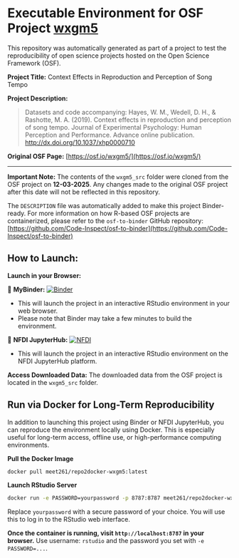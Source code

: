 # Executable Environment for OSF Project [wxgm5](https://osf.io/wxgm5/)

This repository was automatically generated as part of a project to test the reproducibility of open science projects hosted on the Open Science Framework (OSF).

**Project Title:** Context Effects in Reproduction and Perception of Song Tempo

**Project Description:**
> Datasets and code accompanying:
Hayes, W. M., Wedell, D. H., &amp; Rashotte, M. A. (2019). Context effects in reproduction and perception of song tempo. Journal of Experimental Psychology: Human Perception and Performance. Advance online publication. http://dx.doi.org/10.1037/xhp0000710

**Original OSF Page:** [https://osf.io/wxgm5/](https://osf.io/wxgm5/)

---

**Important Note:** The contents of the `wxgm5_src` folder were cloned from the OSF project on **12-03-2025**. Any changes made to the original OSF project after this date will not be reflected in this repository.

The `DESCRIPTION` file was automatically added to make this project Binder-ready. For more information on how R-based OSF projects are containerized, please refer to the `osf-to-binder` GitHub repository: [https://github.com/Code-Inspect/osf-to-binder](https://github.com/Code-Inspect/osf-to-binder)

## How to Launch:

**Launch in your Browser:**

🚀 **MyBinder:** [![Binder](https://mybinder.org/badge_logo.svg)](https://mybinder.org/v2/gh/code-inspect-binder/osf_wxgm5/HEAD?urlpath=rstudio)

   * This will launch the project in an interactive RStudio environment in your web browser.
   * Please note that Binder may take a few minutes to build the environment.

🚀 **NFDI JupyterHub:** [![NFDI](https://nfdi-jupyter.de/images/nfdi_badge.svg)](https://hub.nfdi-jupyter.de/r2d/gh/code-inspect-binder/osf_wxgm5/HEAD?urlpath=rstudio)

   * This will launch the project in an interactive RStudio environment on the NFDI JupyterHub platform.

**Access Downloaded Data:**
The downloaded data from the OSF project is located in the `wxgm5_src` folder.

## Run via Docker for Long-Term Reproducibility

In addition to launching this project using Binder or NFDI JupyterHub, you can reproduce the environment locally using Docker. This is especially useful for long-term access, offline use, or high-performance computing environments.

**Pull the Docker Image**

```bash
docker pull meet261/repo2docker-wxgm5:latest
```

**Launch RStudio Server**

```bash
docker run -e PASSWORD=yourpassword -p 8787:8787 meet261/repo2docker-wxgm5
```
Replace `yourpassword` with a secure password of your choice. You will use this to log in to the RStudio web interface.

**Once the container is running, visit `http://localhost:8787` in your browser.**
Use username: `rstudio` and the password you set with `-e PASSWORD=...`.
